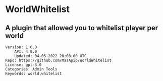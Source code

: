 # WorldWhitelist
## A plugin that allowed you to whitelist player per world
```properties
Version: 1.0.0
    API: 4.0.0
    Updated: 04-05-2022 20:08:00 UTC
Repo: https://github.com/MasApip/WorldWhitelist
License: gpl-3.0
Categories: Admin Tools
Keywords: world,whitelist
```